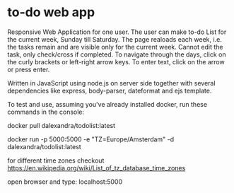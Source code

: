 # to-do web app
Responsive Web Application for one user. The user can make to-do List for the current week, Sunday till Saturday. 
The page realoads each week, i.e. the tasks remain and are visible only for the current week.
Cannot edit the task, only check/cross if completed. 
To navigate through the days, click on the curly brackets or left-right arrow keys. 
To enter text, click on the arrow or press enter.

Written in JavaScript using node.js on server side together with several dependencies like express, body-parser, dateformat and ejs template.

To test and use, assuming you've already installed docker, run these commands in the console:

docker pull dalexandra/todolist:latest

docker run -p 5000:5000 -e "TZ=Europe/Amsterdam" -d dalexandra/todolist:latest

for different time zones checkout https://en.wikipedia.org/wiki/List_of_tz_database_time_zones

open browser and type: localhost:5000
